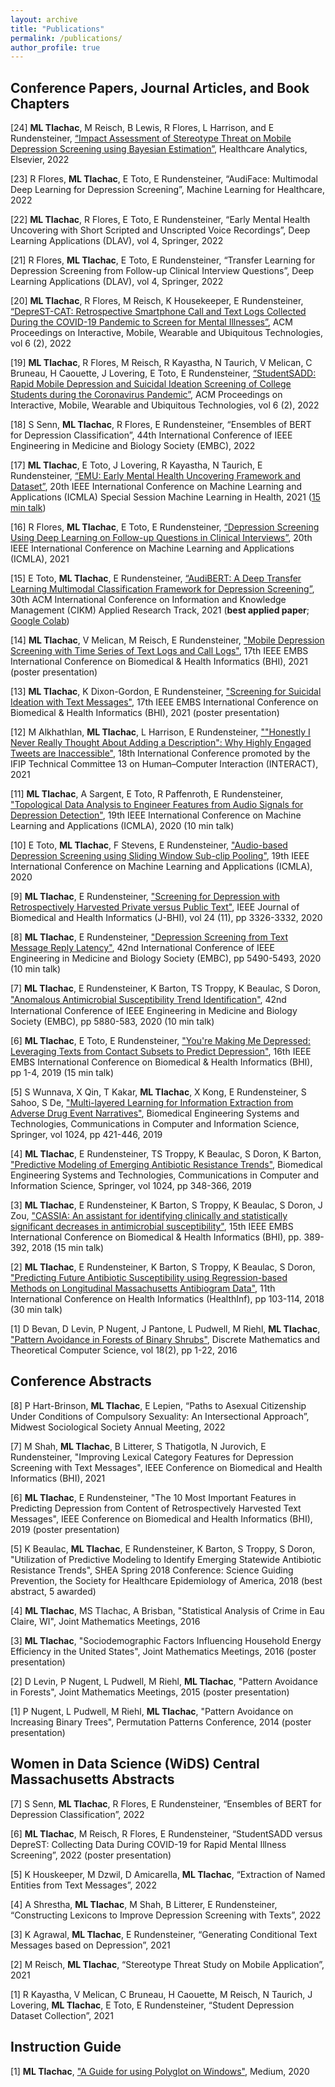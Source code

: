```yaml
---
layout: archive
title: "Publications"
permalink: /publications/
author_profile: true
---
```


## Conference Papers, Journal Articles, and Book Chapters

[24] **ML Tlachac**, M Reisch, B Lewis, R Flores, L Harrison, and E Rundensteiner, [“Impact Assessment of Stereotype Threat on Mobile Depression Screening using Bayesian Estimation”](https://www.sciencedirect.com/science/article/pii/S2772442522000375?via%3Dihub), Healthcare Analytics, Elsevier, 2022

[23] R Flores, **ML Tlachac**, E Toto, E Rundensteiner, “AudiFace: Multimodal Deep Learning for Depression Screening”, Machine Learning for Healthcare, 2022

[22] **ML Tlachac**, R Flores, E Toto, E Rundensteiner, “Early Mental Health Uncovering with Short Scripted and Unscripted Voice Recordings”, Deep Learning Applications (DLAV), vol 4, Springer, 2022

[21] R Flores, **ML Tlachac**, E Toto, E Rundensteiner, “Transfer Learning for Depression Screening from Follow-up Clinical Interview Questions”, Deep Learning Applications (DLAV), vol 4, Springer, 2022
	
[20] **ML Tlachac**, R Flores, M Reisch, K Housekeeper, E Rundensteiner, [“DepreST-CAT: Retrospective Smartphone Call and Text Logs Collected During the COVID-19 Pandemic to Screen for Mental Illnesses”](https://dl.acm.org/doi/10.1145/3534596), ACM Proceedings on Interactive, Mobile, Wearable and Ubiquitous Technologies, vol 6 (2), 2022

[19] **ML Tlachac**, R Flores, M Reisch, R Kayastha, N Taurich, V Melican, C Bruneau, H Caouette, J Lovering, E Toto, E Rundensteiner, [“StudentSADD: Rapid Mobile Depression and Suicidal Ideation Screening of College Students during the Coronavirus Pandemic”](https://dl.acm.org/doi/10.1145/3534604), ACM Proceedings on Interactive, Mobile, Wearable and Ubiquitous Technologies, vol 6 (2), 2022

[18] S Senn, **ML Tlachac**, R Flores, E Rundensteiner, “Ensembles of BERT for Depression Classification”, 44th International Conference of IEEE Engineering in Medicine and Biology Society (EMBC), 2022

[17] **ML Tlachac**, E Toto, J Lovering, R Kayastha, N Taurich, E Rundensteiner, [“EMU: Early Mental Health Uncovering Framework and Dataset”](https://ieeexplore.ieee.org/abstract/document/9680143), 20th IEEE International Conference on Machine Learning and Applications (ICMLA) Special Session Machine Learning in Health, 2021 ([15 min talk](https://github.com/mltlachac/mltlachac.github.io/blob/master/files/presentationEMU.pdf))

[16] R Flores, **ML Tlachac**, E Toto, E Rundensteiner, [“Depression Screening Using Deep Learning on Follow-up Questions in Clinical Interviews”](https://ieeexplore.ieee.org/abstract/document/9680200), 20th IEEE International Conference on Machine Learning and Applications (ICMLA), 2021

[15] E Toto, **ML Tlachac**, E Rundensteiner, [“AudiBERT: A Deep Transfer Learning Multimodal Classification Framework for Depression Screening”](https://dl.acm.org/doi/abs/10.1145/3459637.3481895), 30th ACM International Conference on Information and Knowledge Management (CIKM) Applied Research Track, 2021 (**best applied paper**; [Google Colab](https://colab.research.google.com/drive/1g_smMt_-qQZyq5EaXBEo8XBu2KrvhDLI?usp=sharing))

[14] **ML Tlachac**, V Melican, M Reisch, E Rundensteiner, ["Mobile Depression Screening with Time Series of Text Logs and Call Logs"](https://ieeexplore.ieee.org/abstract/document/9508582), 17th IEEE EMBS International Conference on Biomedical & Health Informatics (BHI), 2021 (poster presentation)

[13] **ML Tlachac**, K Dixon-Gordon, E Rundensteiner, ["Screening for Suicidal Ideation with Text Messages"](https://ieeexplore.ieee.org/abstract/document/9508486), 17th IEEE EMBS International Conference on Biomedical & Health Informatics (BHI), 2021 (poster presentation)

[12] M Alkhathlan, **ML Tlachac**, L Harrison, E Rundensteiner, [""Honestly I Never Really Thought About Adding a Description": Why Highly Engaged Tweets are Inaccessible"](https://link.springer.com/chapter/10.1007/978-3-030-85623-6_23), 18th International Conference promoted by the IFIP Technical Committee 13 on Human–Computer Interaction (INTERACT), 2021

[11] **ML Tlachac**, A Sargent, E Toto, R Paffenroth, E Rundensteiner, ["Topological Data Analysis to Engineer Features from Audio Signals for Depression Detection"](https://ieeexplore.ieee.org/abstract/document/9356319), 19th IEEE International Conference on Machine Learning and Applications (ICMLA), 2020 (10 min talk)

[10] E Toto, **ML Tlachac**, F Stevens, E Rundensteiner, ["Audio-based Depression Screening using Sliding Window Sub-clip Pooling"](https://ieeexplore.ieee.org/abstract/document/9356263), 19th IEEE International Conference on Machine Learning and Applications (ICMLA), 2020
  
[9] **ML Tlachac**, E Rundensteiner, ["Screening for Depression with Retrospectively Harvested Private versus Public Text"](https://ieeexplore.ieee.org/abstract/document/9049136), IEEE Journal of Biomedical and Health Informatics (J-BHI), vol 24 (11), pp 3326-3332, 2020

[8] **ML Tlachac**, E Rundensteiner, ["Depression Screening from Text Message Reply Latency"](https://ieeexplore.ieee.org/abstract/document/9175690), 42nd International Conference of IEEE Engineering in Medicine and Biology Society (EMBC), pp 5490-5493, 2020 (10 min talk)

[7] **ML Tlachac**, E Rundensteiner, K Barton, TS Troppy, K Beaulac, S Doron, ["Anomalous Antimicrobial Susceptibility Trend Identiﬁcation"](https://ieeexplore.ieee.org/abstract/document/9176277), 42nd International Conference of IEEE Engineering in Medicine and Biology Society (EMBC), pp 5880-583, 2020 (10 min talk)

[6] **ML Tlachac**, E Toto, E Rundensteiner, ["You're Making Me Depressed: Leveraging Texts from Contact Subsets to Predict Depression"](https://ieeexplore.ieee.org/abstract/document/8834481), 16th IEEE EMBS International Conference on Biomedical & Health Informatics (BHI), pp 1-4, 2019 (15 min talk)

[5] S Wunnava, X Qin, T Kakar, **ML Tlachac**, X Kong, E Rundensteiner, S Sahoo, S De, ["Multi-layered Learning for Information Extraction from Adverse Drug Event Narratives"](https://link.springer.com/chapter/10.1007/978-3-030-29196-9_22), Biomedical Engineering Systems and Technologies, Communications in Computer and Information Science, Springer, vol 1024, pp 421-446, 2019

[4] **ML Tlachac**, E Rundensteiner, TS Troppy, K Beaulac, S Doron, K Barton, ["Predictive Modeling of Emerging Antibiotic Resistance Trends"](https://link.springer.com/chapter/10.1007/978-3-030-29196-9_18), Biomedical Engineering Systems and Technologies, Communications in Computer and Information Science, Springer, vol 1024, pp 348-366, 2019

[3] **ML Tlachac**, E Rundensteiner, K Barton, S Troppy, K Beaulac, S Doron, J Zou, ["CASSIA: An assistant for identifying clinically and statistically significant decreases in antimicrobial susceptibility"](https://ieeexplore.ieee.org/abstract/document/8333450), 15th IEEE EMBS International Conference on Biomedical & Health Informatics (BHI), pp. 389-392, 2018 (15 min talk)

[2] **ML Tlachac**, E Rundensteiner, K Barton, S Troppy, K Beaulac, S Doron, ["Predicting Future Antibiotic Susceptibility using Regression-based Methods on Longitudinal Massachusetts Antibiogram Data"](https://www.scitepress.org/papers/2018/65674/65674.pdf), 11th International Conference on Health Informatics (HealthInf), pp 103-114, 2018 (30 min talk)

[1] D Bevan, D Levin, P Nugent, J Pantone, L Pudwell, M Riehl, **ML Tlachac**, ["Pattern Avoidance in Forests of Binary Shrubs"](https://arxiv.org/pdf/1510.08036.pdf), Discrete Mathematics and Theoretical Computer Science, vol 18(2), pp 1-22, 2016

## Conference Abstracts

[8] P Hart-Brinson, **ML Tlachac**, E Lepien, “Paths to Asexual Citizenship Under Conditions of Compulsory Sexuality: An Intersectional Approach”, Midwest Sociological Society Annual Meeting, 2022

[7] M Shah, **ML Tlachac**, B Litterer, S Thatigotla, N Jurovich, E Rundensteiner, "Improving Lexical Category Features for Depression Screening with Text Messages", IEEE Conference on Biomedical and Health Informatics (BHI), 2021

[6] **ML Tlachac**, E Rundensteiner, "The 10 Most Important Features in Predicting Depression from Content of Retrospectively Harvested Text Messages", IEEE Conference on Biomedical and Health Informatics (BHI), 2019 (poster presentation)

[5] K Beaulac, **ML Tlachac**, E Rundensteiner, K Barton, S Troppy, S Doron, "Utilization of  Predictive Modeling to Identify Emerging Statewide Antibiotic Resistance Trends", SHEA Spring 2018 Conference: Science Guiding Prevention, the Society for Healthcare Epidemiology of America, 2018 (best abstract, 5 awarded)

[4] **ML Tlachac**, MS Tlachac, A Brisban, "Statistical Analysis of Crime in Eau Claire, WI", Joint Mathematics Meetings, 2016

[3] **ML Tlachac**, "Sociodemographic Factors Influencing Household Energy Efficiency in the United States", Joint Mathematics Meetings, 2016 (poster presentation)

[2] D Levin, P Nugent, L Pudwell, M Riehl, **ML Tlachac**, "Pattern Avoidance in Forests", Joint Mathematics Meetings, 2015 (poster presentation)

[1] P Nugent, L Pudwell, M Riehl, **ML Tlachac**, "Pattern Avoidance on Increasing Binary Trees", Permutation Patterns Conference, 2014 (poster presentation)

## Women in Data Science (WiDS) Central Massachusetts Abstracts

[7] S Senn, **ML Tlachac**, R Flores, E Rundensteiner, “Ensembles of BERT for Depression Classification”, 2022

[6] **ML Tlachac**, M Reisch, R Flores, E Rundensteiner, “StudentSADD versus DepreST: Collecting Data During COVID-19 for Rapid Mental Illness Screening”, 2022 (poster presentation)

[5] K Houskeeper, M Dzwil, D Amicarella, **ML Tlachac**, “Extraction of Named Entities from Text Messages”, 2022

[4] A Shrestha, **ML Tlachac**, M Shah, B Litterer, E Rundensteiner, “Constructing Lexicons to Improve Depression Screening with Texts”, 2022

[3] K Agrawal, **ML Tlachac**, E Rundensteiner, “Generating Conditional Text Messages based on Depression”, 2021

[2] M Reisch, **ML Tlachac**, “Stereotype Threat Study on Mobile Application”, 2021

[1] R Kayastha, V Melican, C Bruneau, H Caouette, M Reisch, N Taurich, J Lovering, **ML Tlachac**, E Toto, E Rundensteiner, “Student Depression Dataset Collection”, 2021

## Instruction Guide

[1] **ML Tlachac**, ["A Guide for using Polyglot on Windows"](https://medium.com/@tlachacml/a-guide-for-using-polyglot-on-windows-8cbd8f97c7b0), Medium, 2020
